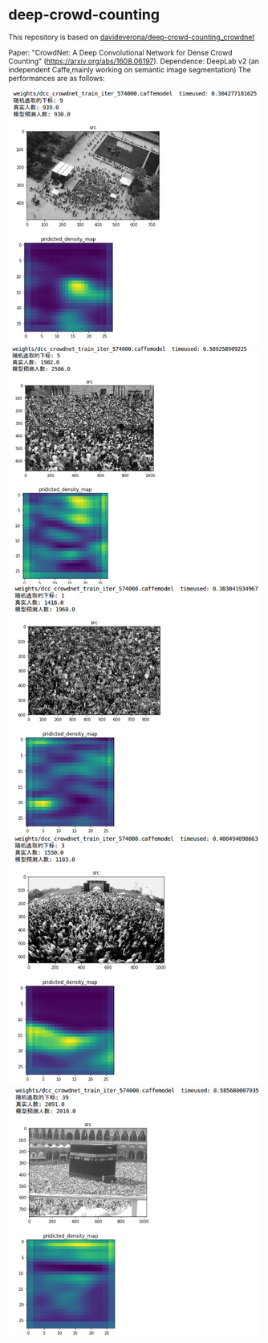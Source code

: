 # deep-crowd-counting

This repository is based on [davideverona/deep-crowd-counting_crowdnet](https://github.com/davideverona/deep-crowd-counting_crowdnet)

Paper: "CrowdNet: A Deep Convolutional Network for Dense Crowd Counting" (https://arxiv.org/abs/1608.06197).
Dependence: DeepLab v2 (an independent Caffe,mainly working on semantic image segmentation)
The performances are as follows:

![image](https://github.com/violin0847/crowdcounting/blob/master/res1.png)
![image](https://github.com/violin0847/crowdcounting/blob/master/res2.png)
![image](https://github.com/violin0847/crowdcounting/blob/master/res3.png)
![image](https://github.com/violin0847/crowdcounting/blob/master/res4.png)
![image](https://github.com/violin0847/crowdcounting/blob/master/res5.png)

